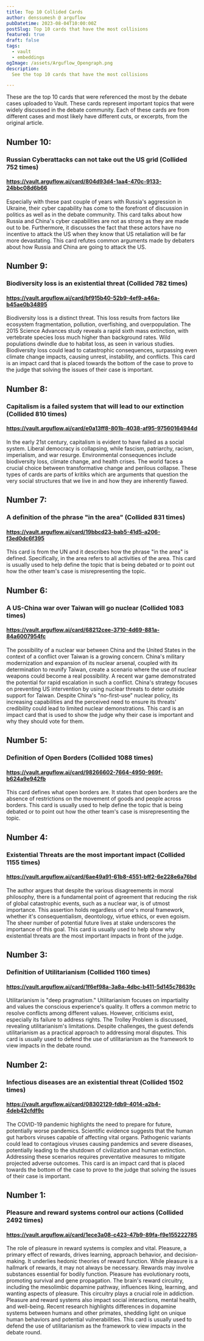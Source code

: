 ```yaml
---
title: Top 10 Collided Cards
author: denssumesh @ arguflow
pubDatetime: 2023-08-04T10:00:00Z
postSlug: Top 10 cards that have the most collisions
featured: true
draft: false
tags:
  - vault
  - embeddings
ogImage: /assets/Arguflow_Opengraph.png
description:
  See the top 10 cards that have the most collisions

---
```


These are the top 10 cards that were referenced the most by the debate cases
uploaded to Vault. These cards represent important topics that were widely
discussed in the debate community. Each of these cards are from different cases
and most likely have different cuts, or excerpts, from the original article.

## Number 10:

### Russian Cyberattacks can not take out the US grid (Collided 752 times)

#### https://vault.arguflow.ai/card/804d93d4-1aa4-470c-9133-24bbc08d6b66

Especially with these past couple of years with Russia's aggression in Ukraine,
their cyber capability has come to the forefront of discussion in politics as
well as in the debate community. This card talks about how Russia and China's
cyber capabilities are not as strong as they are made out to be. Furthermore, it
discusses the fact that these actors have no incentive to attack the US when
they know that US retaliation will be far more devastating. This card refutes
common arguments made by debaters about how Russia and China are going to attack
the US.

## Number 9:

### Biodiversity loss is an existential threat (Collided 782 times)

#### https://vault.arguflow.ai/card/bf915b40-52b9-4ef9-a46a-b45ae0b34895

Biodiversity loss is a distinct threat. This loss results from factors like
ecosystem fragmentation, pollution, overfishing, and overpopulation. The 2015
Science Advances study reveals a rapid sixth mass extinction, with vertebrate
species loss much higher than background rates. Wild populations dwindle due to
habitat loss, as seen in various studies. Biodiversity loss could lead to
catastrophic consequences, surpassing even climate change impacts, causing
unrest, instability, and conflicts. This card is an impact card that is placed
towards the bottom of the case to prove to the judge that solving the issues of
their case is important.

## Number 8:

### Capitalism is a failed system that will lead to our extinction (Collided 810 times)

#### https://vault.arguflow.ai/card/e0a13ff8-801b-4038-af95-97560164944d

In the early 21st century, capitalism is evident to have failed as a social
system. Liberal democracy is collapsing, while fascism, patriarchy, racism,
imperialism, and war resurge. Environmental consequences include biodiversity
loss, climate change, and health crises. The world faces a crucial choice
between transformative change and perilous collapse. These types of cards are
parts of kritiks which are arguments that question the very social structures
that we live in and how they are inherently flawed.

## Number 7:

### A definition of the phrase "in the area" (Collided 831 times)

#### https://vault.arguflow.ai/card/19bbcd23-bab5-41d5-a206-f3ed0dc6f395

This card is from the UN and it describes how the phrase "in the area" is
defined. Specifically, in the area refers to all activities of the area. This
card is usually used to help define the topic that is being debated or to point
out how the other team's case is misrepresenting the topic.

## Number 6:

### A US-China war over Taiwan will go nuclear (Collided 1083 times)

#### https://vault.arguflow.ai/card/68212cee-3710-4d69-881a-84a6007954fc

The possibility of a nuclear war between China and the United States in the
context of a conflict over Taiwan is a growing concern. China's military
modernization and expansion of its nuclear arsenal, coupled with its
determination to reunify Taiwan, create a scenario where the use of nuclear
weapons could become a real possibility. A recent war game demonstrated the
potential for rapid escalation in such a conflict. China's strategy focuses on
preventing US intervention by using nuclear threats to deter outside support for
Taiwan. Despite China's "no-first-use" nuclear policy, its increasing
capabilities and the perceived need to ensure its threats' credibility could
lead to limited nuclear demonstrations. This card is an impact card that is used
to show the judge why their case is important and why they should vote for them.

## Number 5:

### Definition of Open Borders (Collided 1088 times)

#### https://vault.arguflow.ai/card/98266602-7664-4950-969f-b624a9e942fb

This card defines what open borders are. It states that open borders are the
absence of restrictions on the movement of goods and people across borders. This
card is usually used to help define the topic that is being debated or to point
out how the other team's case is misrepresenting the topic.

## Number 4:

### Existential Threats are the most important impact (Collided 1155 times)

#### https://vault.arguflow.ai/card/6ae49a91-61b8-4551-bff2-6e228e6a76bd

The author argues that despite the various disagreements in moral philosophy,
there is a fundamental point of agreement that reducing the risk of global
catastrophic events, such as a nuclear war, is of utmost importance. This
assertion holds regardless of one's moral framework, whether it's
consequentialism, deontology, virtue ethics, or even egoism. The sheer number of
potential future lives at stake underscores the importance of this goal. This
card is usually used to help show why existential threats are the most important
impacts in front of the judge.

## Number 3:

### Definition of Utilitarianism (Collided 1160 times)

#### https://vault.arguflow.ai/card/1f6ef98a-3a8a-4dbc-b411-5d145c78639c

Utilitarianism is "deep pragmatism." Utilitarianism focuses on impartiality and
values the conscious experience's quality. It offers a common metric to resolve
conflicts among different values. However, criticisms exist, especially its
failure to address rights. The Trolley Problem is discussed, revealing
utilitarianism's limitations. Despite challenges, the guest defends
utilitarianism as a practical approach to addressing moral disputes. This card
is usually used to defend the use of utilitarianism as the framework to view
impacts in the debate round.

## Number 2:

### Infectious diseases are an existential threat (Collided 1502 times)

#### https://vault.arguflow.ai/card/08302129-fdb9-4014-a2b4-4deb42cfdf9c

The COVID-19 pandemic highlights the need to prepare for future, potentially
worse pandemics. Scientific evidence suggests that the human gut harbors viruses
capable of affecting vital organs. Pathogenic variants could lead to contagious
viruses causing pandemics and severe diseases, potentially leading to the
shutdown of civilization and human extinction. Addressing these scenarios
requires preventative measures to mitigate projected adverse outcomes. This card
is an impact card that is placed towards the bottom of the case to prove to the
judge that solving the issues of their case is important.

## Number 1:

### Pleasure and reward systems control our actions (Collided 2492 times)

#### https://vault.arguflow.ai/card/1ece3a08-c423-47b9-89fa-f9e155222785

The role of pleasure in reward systems is complex and vital. Pleasure, a primary
effect of rewards, drives learning, approach behavior, and decision-making. It
underlies hedonic theories of reward function. While pleasure is a hallmark of
rewards, it may not always be necessary. Rewards may involve substances
essential for bodily function. Pleasure has evolutionary roots, promoting
survival and gene propagation. The brain's reward circuitry, including the
mesolimbic dopamine pathway, influences liking, learning, and wanting aspects of
pleasure. This circuitry plays a crucial role in addiction. Pleasure and reward
systems also impact social interactions, mental health, and well-being. Recent
research highlights differences in dopamine systems between humans and other
primates, shedding light on unique human behaviors and potential
vulnerabilities. This card is usually used to defend the use of utilitarianism
as the framework to view impacts in the debate round.
